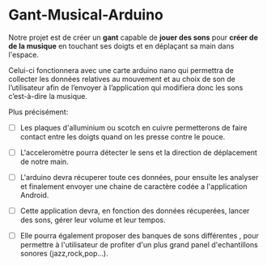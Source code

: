 # Gant-Musical-Arduino
Notre projet est de créer un __gant__ capable de __jouer des sons__ pour __créer de de la musique__ en touchant ses doigts et en déplaçant sa main dans l'espace.

Celui-ci fonctionnera avec une carte arduino nano qui permettra de collecter les données relatives au mouvement et au choix de son de l’utilisateur afin de l’envoyer à l’application qui modifiera donc les sons c’est-à-dire la musique.

Plus précisément:  
  - [ ] Les plaques d'alluminium ou scotch en cuivre permetterons de faire contact entre les doigts quand on les presse contre le pouce.  
  - [ ] L'acceleromètre pourra détecter le sens et la direction de déplacement de notre main. 
  - [ ] L'arduino devra récuperer toute ces données, pour ensuite les analyser et finalement envoyer une chaine de caractère codée a l'application Android.  
  - [ ] Cette application devra, en fonction des données récuperées, lancer des sons, gérer leur volume et leur tempos.  
  - [ ] Elle pourra également proposer des banques de sons différentes , pour permettre à l'utilisateur de profiter d'un plus grand panel d'echantillons sonores (jazz,rock,pop...).

